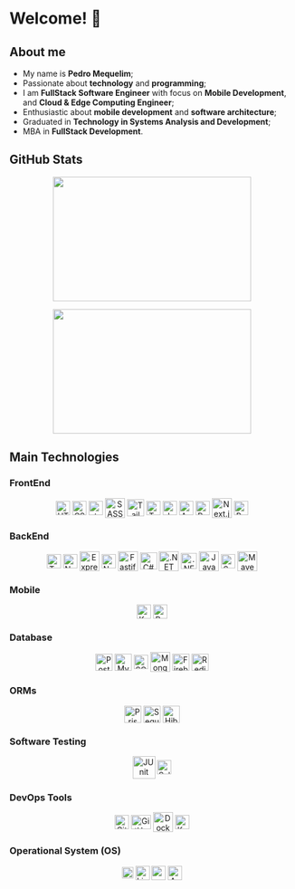 # Welcome! 👋

## About me
<div>
  <ul>
    <li>My name is <b>Pedro Mequelim</b>;</li>
    <li>Passionate about <b>technology</b> and <b>programming</b>;</li>
    <li>I am <b>FullStack Software Engineer</b> with focus on <b>Mobile Development</b>, and <b>Cloud & Edge Computing Engineer</b>;</li>
    <li>Enthusiastic about <b>mobile development</b> and <b>software architecture</b>;</li>
    <li>Graduated in <b>Technology in Systems Analysis and Development</b>;</li>
    <li>MBA in <b>FullStack Development</b>.</li>
  </ul>
</div>

## GitHub Stats

<div align="center">
  <!-- <img
    height="220rem"
    width="650rem"
    src="https://github-profile-summary-cards.vercel.app/api/cards/profile-details?username=phms02&theme=github_dark"
  /> -->

  <img
    height="220rem"
    width="350rem"
    src="https://github-profile-summary-cards.vercel.app/api/cards/repos-per-language?username=phms02&theme=github_dark"
  />

  <img
    height="220rem"
    width="350rem"
    src="https://github-profile-summary-cards.vercel.app/api/cards/most-commit-language?username=phms02&theme=github_dark"
  />

  <!-- <img
    height="220rem"
    width="350rem"
    src="https://github-profile-summary-cards.vercel.app/api/cards/stats?username=phms02&theme=github_dark"
  /> -->

  <!-- <img
    height="220rem"
    width="350rem"
    src="https://github-profile-summary-cards.vercel.app/api/cards/productive-time?username=phms02&theme=github_dark&utcOffset=8"
  /> -->
</div>

## Main Technologies

### FrontEnd

<div align="center">
  <img alt="HTML" align="center" height="25" width="25" src="https://cdn.jsdelivr.net/gh/devicons/devicon@latest/icons/html5/html5-original.svg" />
  <img alt="CSS" align="center" height="25" width="25" src="https://cdn.jsdelivr.net/gh/devicons/devicon@latest/icons/css3/css3-original.svg" />
  <img alt="styled-components" align="center" height="25" width="25" src="https://skillicons.dev/icons?i=styledcomponents" />
  <img alt="SASS" align="center" height="35" width="35" src="https://cdn.jsdelivr.net/gh/devicons/devicon@latest/icons/sass/sass-original.svg" />
  <img alt="Tailwind CSS" align="center" height="30" width="30" src="https://cdn.jsdelivr.net/gh/devicons/devicon@latest/icons/tailwindcss/tailwindcss-original.svg" />
  <img alt="TypeScript" align="center" height="25" width="25" src="https://cdn.jsdelivr.net/gh/devicons/devicon@latest/icons/typescript/typescript-original.svg" />
  <img alt="JavaScript" align="center" height="25" width="25" src="https://cdn.jsdelivr.net/gh/devicons/devicon@latest/icons/javascript/javascript-original.svg" />
  <img alt="Angular" align="center" height="25" width="25" src="https://cdn.jsdelivr.net/gh/devicons/devicon@latest/icons/angularjs/angularjs-original.svg" />
  <img alt="React.js" align="center" height="25" width="25" src="https://cdn.jsdelivr.net/gh/devicons/devicon@latest/icons/react/react-original.svg" />
  <img alt="Next.js" align="center" height="35" width="35" src="https://cdn.jsdelivr.net/gh/devicons/devicon@latest/icons/nextjs/nextjs-original-wordmark.svg" />
  <img alt="Redux.js" align="center" height="25" width="25" src="https://cdn.jsdelivr.net/gh/devicons/devicon@latest/icons/redux/redux-original.svg" />
</div>

### BackEnd

<div align="center">
  <!-- <img alt="Golang" align="center" height="35" width="35" src="https://cdn.jsdelivr.net/gh/devicons/devicon@latest/icons/go/go-original-wordmark.svg" />
  <img alt="Dart" align="center" height="25" width="25" src="https://cdn.jsdelivr.net/gh/devicons/devicon@latest/icons/dart/dart-original.svg" /> -->
  <img alt="TypeScript" align="center" height="25" width="25" src="https://cdn.jsdelivr.net/gh/devicons/devicon@latest/icons/typescript/typescript-original.svg" />
  <img alt="Node.js" align="center" height="25" width="25" src="https://cdn.jsdelivr.net/gh/devicons/devicon@latest/icons/nodejs/nodejs-original.svg" />
  <img alt="Express.js" align="center" height="35" width="35" src="https://cdn.jsdelivr.net/gh/devicons/devicon@latest/icons/express/express-original.svg" />
  <img alt="NestJS" align="center" height="25" width="25" src="https://cdn.jsdelivr.net/gh/devicons/devicon@latest/icons/nestjs/nestjs-original.svg" />
  <img alt="Fastify" align="center" height="35" width="35" src="https://cdn.jsdelivr.net/gh/devicons/devicon@latest/icons/fastify/fastify-original.svg" />
  <!-- <img alt="Python" align="center" height="30" width="30" src="https://cdn.jsdelivr.net/gh/devicons/devicon@latest/icons/python/python-original.svg" />
  <img alt="Django" align="center" height="25" width="25" src="https://cdn.jsdelivr.net/gh/devicons/devicon@latest/icons/django/django-plain.svg" />
  <img alt="Flask" align="center" height="30" width="30" src="https://cdn.jsdelivr.net/gh/devicons/devicon@latest/icons/flask/flask-original.svg" />
  <img alt="FastAPI" align="center" height="25" width="25" src="https://cdn.jsdelivr.net/gh/devicons/devicon@latest/icons/fastapi/fastapi-original.svg" /> -->
  <img alt="C#" align="center" height="30" width="30" src="https://cdn.jsdelivr.net/gh/devicons/devicon@latest/icons/csharp/csharp-original.svg" />
  <img alt=".NET" align="center" height="35" width="35" src="https://cdn.jsdelivr.net/gh/devicons/devicon@latest/icons/dot-net/dot-net-original.svg" />
  <img alt=".NET Core" align="center" height="28" width="28" src="https://cdn.jsdelivr.net/gh/devicons/devicon@latest/icons/dotnetcore/dotnetcore-original.svg" />
  <img alt="Java" align="center" height="35" width="35" src="https://cdn.jsdelivr.net/gh/devicons/devicon@latest/icons/java/java-original.svg" />
  <img alt="Spring Boot" align="center" height="25" width="25" src="https://cdn.jsdelivr.net/gh/devicons/devicon@latest/icons/spring/spring-original.svg" />
  <img alt="Maven" align="center" height="35" width="35" src="https://cdn.jsdelivr.net/gh/devicons/devicon@latest/icons/maven/maven-original.svg" />
</div>

### Mobile

<div align="center">
  <img alt="Kotlin" align="center" height="25" width="25" src="https://cdn.jsdelivr.net/gh/devicons/devicon@latest/icons/kotlin/kotlin-original.svg" />
  <!-- <img alt="Swift" align="center" height="25" width="25" src="https://cdn.jsdelivr.net/gh/devicons/devicon@latest/icons/swift/swift-original.svg" /> -->
  <img alt="React Native" align="center" height="25" width="25" src="https://cdn.jsdelivr.net/gh/devicons/devicon@latest/icons/react/react-original.svg" />
  <!-- <img alt="Flutter" align="center" height="25" width="25" src="https://cdn.jsdelivr.net/gh/devicons/devicon@latest/icons/flutter/flutter-original.svg" /> -->
</div>

<!-- ### API

<div align="center">
  <img alt="GraphQL" align="center" height="35" width="35" src="https://cdn.jsdelivr.net/gh/devicons/devicon@latest/icons/graphql/graphql-plain.svg" />
</div> -->

### Database

<div align="center">
  <!-- <img alt="Oracle SQL" align="center" height="45" width="45" src="https://cdn.jsdelivr.net/gh/devicons/devicon@latest/icons/oracle/oracle-original.svg" /> -->
  <img alt="PostgreSQL" align="center" height="30" width="30" src="https://cdn.jsdelivr.net/gh/devicons/devicon@latest/icons/postgresql/postgresql-original.svg" />
  <img alt="MySQL" align="center" height="30" width="30" src="https://cdn.jsdelivr.net/gh/devicons/devicon@latest/icons/mysql/mysql-original.svg" />
  <img alt="SQL Server" align="center" height="25" width="25" src="https://cdn.jsdelivr.net/gh/devicons/devicon@latest/icons/microsoftsqlserver/microsoftsqlserver-original.svg" />
  <img alt="MongoDB" align="center" height="35" width="35" src="https://cdn.jsdelivr.net/gh/devicons/devicon@latest/icons/mongodb/mongodb-original.svg" />
  <!-- <img alt="DynamoDB" align="center" height="35" width="35" src="https://cdn.jsdelivr.net/gh/devicons/devicon@latest/icons/dynamodb/dynamodb-original.svg" /> -->
  <!-- <img alt="Cassandra" align="center" height="35" width="35" src="https://cdn.jsdelivr.net/gh/devicons/devicon@latest/icons/cassandra/cassandra-original.svg" /> -->
  <!-- <img align="center" height="50" width="45" src="https://cdn.jsdelivr.net/gh/devicons/devicon@latest/icons/neo4j/neo4j-original-wordmark.svg" /> -->
  <img alt="Firebase" align="center" height="30" width="30" src="https://cdn.jsdelivr.net/gh/devicons/devicon@latest/icons/firebase/firebase-original.svg" />
  <img alt="Redis" align="center" height="30" width="30" src="https://cdn.jsdelivr.net/gh/devicons/devicon@latest/icons/redis/redis-original.svg" />
</div>

### ORMs

<div align="center">
  <img alt="Prisma" align="center" height="30" width="30" src="https://cdn.jsdelivr.net/gh/devicons/devicon@latest/icons/prisma/prisma-original.svg" />
  <img alt="Sequelize" align="center" height="30" width="30" src="https://cdn.jsdelivr.net/gh/devicons/devicon@latest/icons/sequelize/sequelize-original.svg" />
  <img alt="Hibernate" align="center" height="30" width="30" src="https://cdn.jsdelivr.net/gh/devicons/devicon@latest/icons/hibernate/hibernate-original.svg" />
</div>

### Software Testing

<div align="center">
  <img alt="JUnit" align="center" height="40" width="40" src="https://cdn.jsdelivr.net/gh/devicons/devicon@latest/icons/junit/junit-original-wordmark.svg" />
  <img alt="Selenium" align="center" height="25" width="25" src="https://cdn.jsdelivr.net/gh/devicons/devicon@latest/icons/selenium/selenium-original.svg" />
  <!-- <img alt="Jest" align="center" height="35" width="35" src="https://cdn.jsdelivr.net/gh/devicons/devicon@latest/icons/jest/jest-plain.svg" /> -->
  <!-- <img alt="Cypress" align="center" height="35" width="35" src="https://cdn.jsdelivr.net/gh/devicons/devicon@latest/icons/cypressio/cypressio-original.svg" /> -->
</div>

<!-- ### Cloud & Hosting

<div align="center">
  <img alt="AWS" align="center" height="30" width="30" src="https://cdn.jsdelivr.net/gh/devicons/devicon@latest/icons/amazonwebservices/amazonwebservices-original-wordmark.svg" />
  <img alt="Azure" align="center" height="25" width="25" src="https://cdn.jsdelivr.net/gh/devicons/devicon@latest/icons/azure/azure-original.svg" />
  <img alt="Vercel" align="center" height="60" width="60" src="https://cdn.jsdelivr.net/gh/devicons/devicon@latest/icons/vercel/vercel-original-wordmark.svg" />
  <img alt="Heroku" align="center" height="28" width="28" src="https://cdn.jsdelivr.net/gh/devicons/devicon@latest/icons/heroku/heroku-original.svg" />
  <img alt="Netlify" align="center" height="60" width="60" src="https://cdn.jsdelivr.net/gh/devicons/devicon@latest/icons/netlify/netlify-original-wordmark.svg" />
</div> -->

### DevOps Tools

<div align="center">
  <img alt="Git" align="center" height="25" width="25" src="https://cdn.jsdelivr.net/gh/devicons/devicon@latest/icons/git/git-original.svg" />
  <img alt="GitHub" align="center" height="25" width="35" src="https://cdn.jsdelivr.net/gh/devicons/devicon@latest/icons/github/github-original.svg" />
  <img alt="Docker" align="center" height="35" width="35" src="https://cdn.jsdelivr.net/gh/devicons/devicon@latest/icons/docker/docker-original.svg" />
  <img alt="Kubernetes" align="center" height="25" width="25" src="https://cdn.jsdelivr.net/gh/devicons/devicon@latest/icons/kubernetes/kubernetes-original.svg" />
</div>

### Operational System (OS)

<div align="center">
  <img alt="Windows" align="center" height="20" width="20" src="https://cdn.jsdelivr.net/gh/devicons/devicon@latest/icons/windows11/windows11-original.svg" />
  <img alt="Linux" align="center" height="25" width="25" src="https://cdn.jsdelivr.net/gh/devicons/devicon@latest/icons/linux/linux-original.svg" />
  <img alt="macOS / iOS" align="center" height="25" width="25" src="https://cdn.jsdelivr.net/gh/devicons/devicon@latest/icons/apple/apple-original.svg" />
  <img alt="Android" align="center" height="25" width="25" src="https://cdn.jsdelivr.net/gh/devicons/devicon@latest/icons/android/android-plain.svg" />
</div>
